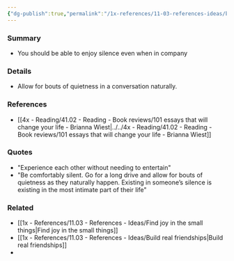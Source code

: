 ```yaml
---
{"dg-publish":true,"permalink":"/1x-references/11-03-references-ideas/be-able-to-enjoy-silence/"}
---
```



### Summary
- You should be able to enjoy silence even when in company

### Details
- Allow for bouts of quietness in a conversation naturally. 

### References
- [[4x - Reading/41.02 - Reading - Book reviews/101 essays that will change your life - Brianna Wiest\|../../4x - Reading/41.02 - Reading - Book reviews/101 essays that will change your life - Brianna Wiest]]

### Quotes
- "Experience each other without needing to entertain"
- "Be comfortably silent. Go for a long drive and allow for bouts of quietness as they naturally happen. Existing in someone’s silence is existing in the most intimate part of their life"

### Related
- [[1x - References/11.03 - References - Ideas/Find joy in the small things\|Find joy in the small things]]
- [[1x - References/11.03 - References - Ideas/Build real friendships\|Build real friendships]]
- 